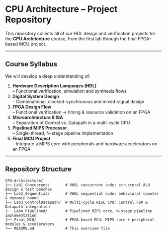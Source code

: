 # CPU Architecture – Project Repository

This repository collects all of our HDL design and verification projects for the **CPU Architecture** course, from the first lab through the final FPGA-based MCU project.

---

## Course Syllabus

We will develop a deep understanding of:

1. **Hardware Description Languages (HDL)**  
   – Functional verification, simulation and synthesis flows  
2. **Digital System Design**  
   – Combinational, clocked-synchronous and mixed-signal design  
3. **FPGA Design Flow**  
   – Functional verification → timing & resource validation on an FPGA  
4. **Microarchitecture & ISA**  
   – Separation of Control vs. Datapath in a multi-cycle CPU  
5. **Pipelined MIPS Processor**  
   – Single-thread, N-stage pipeline implementation  
6. **Final MCU Project**  
   – Integrate a MIPS core with peripherals and hardware accelerators on an FPGA  

---

## Repository Structure

```text
CPU-Architecture/
├── Lab1_Concurrent/       # VHDL concurrent code: structural ALU design & test benches
├── Lab2_Sequential/       # VHDL sequential code: behavioral counter & dynamic bound
├── Lab3_ControlDatapath/  # Multi-cycle RISC CPU: Control FSM & Datapath integration
├── Lab4_Pipelined/        # Pipelined MIPS core, N-stage pipeline implementation
├── Final_MCU/             # FPGA-based MCU: MIPS core + peripheral modules & accelerators
└── README.md              # This overview file
